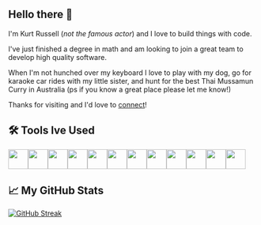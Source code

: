 ## Hello there 👋
I'm Kurt Russell (*not the famous actor*) and I love to build things with code.

I've just finished a degree in math and am looking to join a great team to develop high quality software.

When I'm not hunched over my keyboard I love to play with my dog, go for karaoke car rides with my little sister,
and hunt for the best Thai Mussamun Curry in Australia (ps if you know a great place please let me know!)

Thanks for visiting and I'd love to [connect](https://www.linkedin.com/in/kurt-russell-7731622b1/)!

## 🛠️ Tools Ive Used
<div style="display: flex"> 
<img src="https://cdn.jsdelivr.net/gh/devicons/devicon/icons/html5/html5-original-wordmark.svg" width=40 height=40/>  
<img src="https://cdn.jsdelivr.net/gh/devicons/devicon/icons/css3/css3-original-wordmark.svg" width=40 height=40/>
<img src="https://cdn.jsdelivr.net/gh/devicons/devicon/icons/javascript/javascript-original.svg" width=40 height=40/>
<img src="https://cdn.jsdelivr.net/gh/devicons/devicon/icons/react/react-original.svg" width=40 height=40/> 
<img src="https://cdn.jsdelivr.net/gh/devicons/devicon/icons/firebase/firebase-plain-wordmark.svg" width=40 height=40/>
<img src="https://cdn.jsdelivr.net/gh/devicons/devicon/icons/python/python-original.svg" width=40 height=40/>        
<img src="https://cdn.jsdelivr.net/gh/devicons/devicon/icons/c/c-original.svg" width=40 height=40/>
<img src="https://cdn.jsdelivr.net/gh/devicons/devicon/icons/java/java-original.svg" width=40 height=40/> 
<img src="https://cdn.jsdelivr.net/gh/devicons/devicon/icons/postgresql/postgresql-original-wordmark.svg" width=40 height=40/>
<img src="https://cdn.jsdelivr.net/gh/devicons/devicon/icons/bash/bash-original.svg" width=40 height=40/> 
<img src="https://cdn.jsdelivr.net/gh/devicons/devicon/icons/git/git-original-wordmark.svg" width=40 height=40/>
<img src="https://cdn.jsdelivr.net/gh/devicons/devicon/icons/vscode/vscode-original.svg" width=40 height=40/>
</div>

## 📈 My GitHub Stats
[![GitHub Streak](https://streak-stats.demolab.com?user=kcrusselluniversity)](https://git.io/streak-stats)



<!--
**kcrusselluniversity/kcrusselluniversity** is a ✨ _special_ ✨ repository because its `README.md` (this file) appears on your GitHub profile.

Here are some ideas to get you started:

- 🔭 I’m currently working on ...
- 🌱 I’m currently learning ...
- 👯 I’m looking to collaborate on ...
- 🤔 I’m looking for help with ...
- 💬 Ask me about ...
- 📫 How to reach me: ...
- 😄 Pronouns: ...
- ⚡ Fun fact: ...
-->
